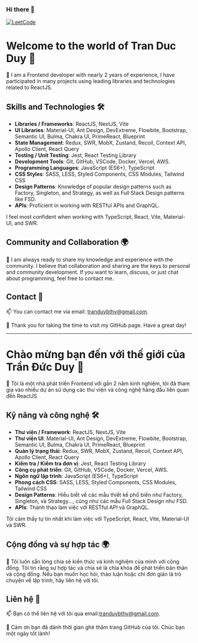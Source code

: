 ### Hi there 👋   
[![LeetCode](https://img.shields.io/badge/dynamic/json?style=for-the-badge&labelColor=black&color=%23ffa116&label=Solved&query=solved&url=https%3A%2F%2Fleetcode-badge.vercel.app%2Fapi%2Fusers%2Fmrdivs&logo=leetcode&logoColor=yellow)](https://leetcode.com/mrdivs/)
<!--
**Tran-Duc-Duy/Tran-Duc-Duy** is a ✨ _special_ ✨ repository because its `README.md` (this file) appears on your GitHub profile.

Here are some ideas to get you started:

- 🔭 I’m currently working on ...
- 🌱 I’m currently learning ...
- 👯 I’m looking to collaborate on ...
- 🤔 I’m looking for help with ...
- 💬 Ask me about ...
- 📫 How to reach me: ...
- 😄 Pronouns: ...
- ⚡ Fun fact: ...
-->
# Welcome to the world of Tran Duc Duy 👋

🔭 I am a Frontend developer with nearly 2 years of experience, I have participated in many projects using leading libraries and technologies related to ReactJS.

## Skills and Technologies 🛠️

- **Libraries / Frameworks**: ReactJS, NextJS, Vite
- **UI Libraries**: Material-UI, Ant Design, DevExtreme, Flowbite, Bootstrap, Semantic UI, Bulma, Chakra UI, PrimeReact, Blueprint
- **State Management**: Redux, SWR, MobX, Zustand, Recoil, Context API, Apollo Client, React Query
- **Testing / Unit Testing**: Jest, React Testing Library
- **Development Tools**: Git, GitHub, VSCode, Docker, Vercel, AWS.
- **Programming Languages**: JavaScript (ES6+), TypeScript
- **CSS Styles**: SASS, LESS, Styled Components, CSS Modules, Tailwind CSS
- **Design Patterns**: Knowledge of popular design patterns such as Factory, Singleton, and Strategy, as well as Full Stack Design patterns like FSD.
- **APIs**: Proficient in working with RESTful APIs and GraphQL.

I feel most confident when working with TypeScript, React, Vite, Material-UI, and SWR.

## Community and Collaboration 🌍

💬 I am always ready to share my knowledge and experience with the community. I believe that collaboration and sharing are the keys to personal and community development. If you want to learn, discuss, or just chat about programming, feel free to contact me.

## Contact 💌

📫 You can contact me via email: tranduybthv@gmail.com.

🌟 Thank you for taking the time to visit my GitHub page. Have a great day!

---

# Chào mừng bạn đến với thế giới của Trần Đức Duy 👋

🔭 Tôi là một nhà phát triển Frontend với gần 2 năm kinh nghiệm, tôi đã tham gia vào nhiều dự án sử dụng các thư viện và công nghệ hàng đầu liên quan đến ReactJS

## Kỹ năng và công nghệ 🛠️

- **Thư viện / Framework**: ReactJS, NextJS, Vite
- **Thư viện UI**: Material-UI, Ant Design, DevExtreme, Flowbite, Bootstrap, Semantic UI, Bulma, Chakra UI, PrimeReact, Blueprint
- **Quản lý trạng thái**: Redux, SWR, MobX, Zustand, Recoil, Context API, Apollo Client, React Query
- **Kiểm tra / Kiểm tra đơn vị**: Jest, React Testing Library
- **Công cụ phát triển**: Git, GitHub, VSCode, Docker, Vercel, AWS.
- **Ngôn ngữ lập trình**: JavaScript (ES6+), TypeScript
- **Phong cách CSS**: SASS, LESS, Styled Components, CSS Modules, Tailwind CSS
- **Design Patterns**: Hiểu biết về các mẫu thiết kế phổ biến như Factory, Singleton, và Strategy..., cũng như các mẫu Full Stack Design như FSD.
- **APIs**: Thành thạo làm việc với RESTful API và GraphQL.

Tôi cảm thấy tự tin nhất khi làm việc với TypeScript, React, Vite, Material-UI và SWR.

## Cộng đồng và sự hợp tác 🌍

💬 Tôi luôn sẵn lòng chia sẻ kiến thức và kinh nghiệm của mình với cộng đồng. Tôi tin rằng sự hợp tác và chia sẻ là chìa khóa để phát triển bản thân và cộng đồng. Nếu bạn muốn học hỏi, thảo luận hoặc chỉ đơn giản là trò chuyện về lập trình, hãy liên hệ với tôi.

## Liên hệ 💌

📫 Bạn có thể liên hệ với tôi qua email:tranduybthv@gmail.com.

🌟 Cảm ơn bạn đã dành thời gian ghé thăm trang GitHub của tôi. Chúc bạn một ngày tốt lành!
